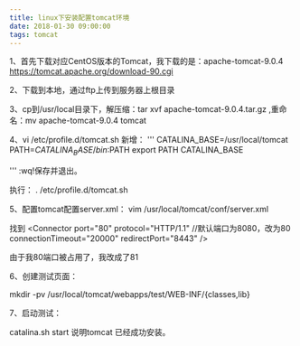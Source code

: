 ```yaml
---
title: linux下安装配置tomcat环境
date: 2018-01-30 09:00:00
tags: tomcat
---
```

1、首先下载对应CentOS版本的Tomcat，我下载的是：apache-tomcat-9.0.4
https://tomcat.apache.org/download-90.cgi

2、下载到本地，通过ftp上传到服务器上根目录

3、cp到/usr/local目录下，解压缩：tar xvf apache-tomcat-9.0.4.tar.gz ,重命名：mv apache-tomcat-9.0.4 tomcat

4、vi /etc/profile.d/tomcat.sh
新增：
'''
CATALINA_BASE=/usr/local/tomcat
PATH=$CATALINA_BASE/bin:$PATH
export PATH CATALINA_BASE

'''
:wq!保存并退出。

执行：
. /etc/profile.d/tomcat.sh

5、配置tomcat配置server.xml：
vim /usr/local/tomcat/conf/server.xml

找到
<Connector port="80" protocol="HTTP/1.1"      //默认端口为8080，改为80            connectionTimeout="20000"            redirectPort="8443" />

由于我80端口被占用了，我改成了81

6、创建测试页面：

mkdir -pv /usr/local/tomcat/webapps/test/WEB-INF/{classes,lib}

7、启动测试：

catalina.sh start 说明tomcat 已经成功安装。